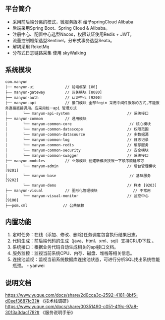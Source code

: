 
## 平台简介
* 采用前后端分离的模式，微服务版本 给予springCloud Alibaba
* 后端采用Spring Boot、Spring Cloud & Alibaba。
* 注册中心、配置中心选型Nacos，权限认证使用Redis + JWT。
* 流量控制框架选型Sentinel，分布式事务选型Seata。
* 解耦采用 RoketMq
* 分布式日志链路采集 使用 skyWalking 
## 系统模块
~~~
com.manyun     
├── manyun-ui              // 前端框架 [80]
├── manyun-gateway         // 网关模块 [8080]
├── manyun-auth            // 认证中心 [9200]
├── manyun-api             // 接口模块 全部fegin 采用中间件服务的方式,不能服务直接直接调用。应采用统一api 管理方式
│       └── manyun-api-system                          // 系统接口
├── manyun-common          // 通用模块
│       └── manyun-common-core                          // 核心模块
│       └── manyun-common-datascope                    // 权限范围
│       └── manyun-common-datasource                   // 多数据源
│       └── manyun-common-log                          // 日志记录
│       └── manyun-common-redis                        // 缓存服务
│       └── manyun-common-security                     // 安全模块
│       └── manyun-common-swagger                      // 系统接口
├── manyun-modules         // 业务模块 创建新模块按照一下顺序顺延即可
│       └── manyun-admin                               // 后台管理模块 [9201]                 
│       └── manyun-base                                 // 基础服务 [9202]
        └── manyun-demo                                // 样本 [9203]
├── manyun-visual          // 图形化管理模块                // 不常用
│       └── manyun-visual-monitor                      // 监控中心 [9100]
├──pom.xml                // 公共依赖
~~~


## 内置功能
1. 定时任务：在线（添加、修改、删除)任务调度包含执行结果日志。
2. 代码生成：前后端代码的生成（java、html、xml、sql）支持CRUD下载 。
3. 系统接口：根据业务代码自动生成相关的api接口文档。
4. 服务监控：监视当前系统CPU、内存、磁盘、堆栈等相关信息。
5. 连接池监视：监视当前系统数据库连接池状态，可进行分析SQL找出系统性能瓶颈。
                                 - yanwei
## 说明文档
https://www.yuque.com/docs/share/2d0cca3c-2592-4181-8bf5-d0eef3687fc3?# 《技术栈调研》
https://www.yuque.com/docs/share/00351490-c051-4f9c-97a8-3013a3dac178?# 《服务说明手册》